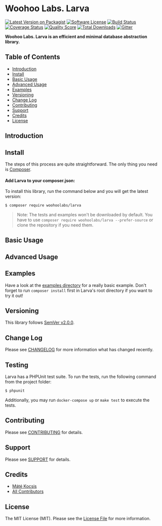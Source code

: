 # Woohoo Labs. Larva

[![Latest Version on Packagist][ico-version]][link-version]
[![Software License][ico-license]](LICENSE.md)
[![Build Status][ico-build]][link-build]
[![Coverage Status][ico-coverage]][link-coverage]
[![Quality Score][ico-code-quality]][link-code-quality]
[![Total Downloads][ico-downloads]][link-downloads]
[![Gitter][ico-support]][link-support]

**Woohoo Labs. Larva is an efficient and minimal database abstraction library.**

## Table of Contents

* [Introduction](#introduction)
* [Install](#install)
* [Basic Usage](#basic-usage)
* [Advanced Usage](#advanced-usage)
* [Examples](#examples)
* [Versioning](#versioning)
* [Change Log](#change-log)
* [Contributing](#contributing)
* [Support](#support)
* [Credits](#credits)
* [License](#license)

## Introduction

## Install

The steps of this process are quite straightforward. The only thing you need is [Composer](https://getcomposer.org).

#### Add Larva to your composer.json:

To install this library, run the command below and you will get the latest version:

```bash
$ composer require woohoolabs/larva
```

> Note: The tests and examples won't be downloaded by default. You have to use `composer require woohoolabs/larva --prefer-source`
or clone the repository if you need them.

## Basic Usage

## Advanced Usage

## Examples

Have a look at the [examples directory](https://github.com/woohoolabs/larva/blob/master/examples/) for a really basic
example. Don't forget to run `composer install` first in Larva's root directory if you want to try it out!

## Versioning

This library follows [SemVer v2.0.0](https://semver.org/).

## Change Log

Please see [CHANGELOG](CHANGELOG.md) for more information what has changed recently.

## Testing

Larva has a PHPUnit test suite. To run the tests, run the following command from the project folder:

``` bash
$ phpunit
```

Additionally, you may run `docker-compose up` or `make test` to execute the tests.

## Contributing

Please see [CONTRIBUTING](CONTRIBUTING.md) for details.

## Support

Please see [SUPPORT](SUPPORT.md) for details.

## Credits

- [Máté Kocsis][link-author]
- [All Contributors][link-contributors]

## License

The MIT License (MIT). Please see the [License File](LICENSE) for more information.

[ico-version]: https://img.shields.io/packagist/v/woohoolabs/larva.svg
[ico-license]: https://img.shields.io/badge/license-MIT-brightgreen.svg
[ico-build]: https://img.shields.io/github/workflow/status/woohoolabs/larva/Continuous%20Integration
[ico-coverage]: https://img.shields.io/codecov/c/github/woohoolabs/larva
[ico-code-quality]: https://img.shields.io/scrutinizer/g/woohoolabs/larva.svg
[ico-downloads]: https://img.shields.io/packagist/dt/woohoolabs/larva.svg
[ico-support]: https://badges.gitter.im/woohoolabs/larva.svg

[link-version]: https://packagist.org/packages/woohoolabs/larva
[link-build]: https://github.com/woohoolabs/larva/actions
[link-coverage]: https://codecov.io/gh/woohoolabs/larva
[link-code-quality]: https://scrutinizer-ci.com/g/woohoolabs/larva
[link-downloads]: https://packagist.org/packages/woohoolabs/larva
[link-author]: https://github.com/kocsismate
[link-contributors]: ../../contributors
[link-support]: https://gitter.im/woohoolabs/larva?utm_source=badge&utm_medium=badge&utm_campaign=pr-badge
